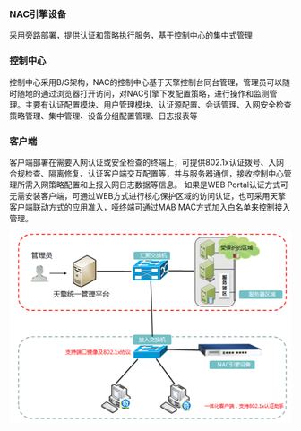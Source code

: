 ### NAC引擎设备
采用旁路部署，提供认证和策略执行服务，基于控制中心的集中式管理

### 控制中心
控制中心采用B/S架构，NAC的控制中心基于天擎控制台同台管理，管理员可以随时随地的通过浏览器打开访问，对NAC引擎下发配置策略，进行操作和监测管理。主要有认证配置模块、用户管理模块、认证源配置、会话管理、入网安全检查策略管理、集中管理、设备分组配置管理、日志报表等

### 客户端 
客户端部署在需要入网认证或安全检查的终端上，可提供802.1x认证拨号、入网合规检查、隔离修复、认证客户端交互配置等，并与服务器通信，接收控制中心管理所需入网策略配置和上报入网日志数据等信息。
如果是WEB Portal认证方式可无需安装客户端，可通过WEB方式进行核心保护区域的访问认证，也可采用天擎客户端联动方式的应用准入，哑终端可通过MAB MAC方式加入白名单来控制接入管理。


![NAC产品架构](NAC架构.png)


